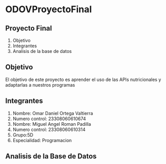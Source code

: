 # ODOVProyectoFinal
## Proyecto Final 
  1.  Objetivo
  2.  Integrantes
  3.  Analisis de la base de datos
   
## Objetivo
El objetivo de este proyecto es aprender el uso de las APIs nutricionales y adaptarlas a nuestros programas 

## Integrantes
1. Nombre: Omar Daniel Ortega Valtierra
2. Numero control: 23308060610674
3. Nombre: Miguel Angel Roman Padilla 
4. Numero control: 23308060610314
5. Grupo:5D
6. Especialidad: Programacion 
 
## Analisis de la Base de Datos 

